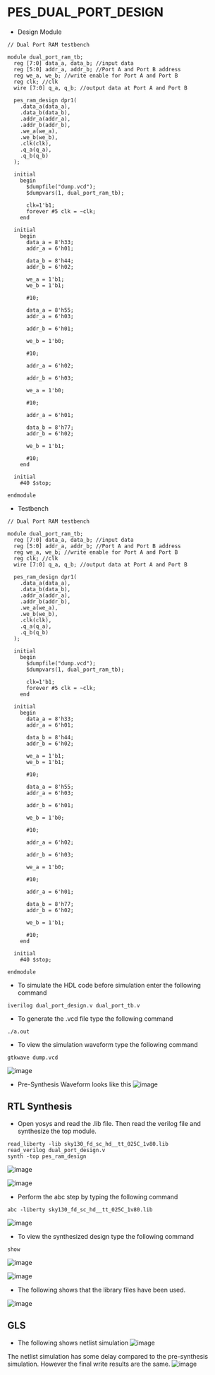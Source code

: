 # PES_DUAL_PORT_DESIGN

+ Design Module
```
// Dual Port RAM testbench

module dual_port_ram_tb;
  reg [7:0] data_a, data_b; //input data
  reg [5:0] addr_a, addr_b; //Port A and Port B address
  reg we_a, we_b; //write enable for Port A and Port B
  reg clk; //clk
  wire [7:0] q_a, q_b; //output data at Port A and Port B
  
  pes_ram_design dpr1(
    .data_a(data_a),
    .data_b(data_b),
    .addr_a(addr_a),
    .addr_b(addr_b),
    .we_a(we_a),
    .we_b(we_b),
    .clk(clk),
    .q_a(q_a),
    .q_b(q_b)
  );
  
  initial
    begin
      $dumpfile("dump.vcd");
      $dumpvars(1, dual_port_ram_tb);       
      
      clk=1'b1;
      forever #5 clk = ~clk;
    end
  
  initial
    begin
      data_a = 8'h33;
      addr_a = 6'h01;
      
      data_b = 8'h44;
      addr_b = 6'h02;
      
      we_a = 1'b1;
      we_b = 1'b1;
      
      #10;
      
      data_a = 8'h55;
      addr_a = 6'h03;
      
      addr_b = 6'h01;
      
      we_b = 1'b0;
      
      #10;          
            
      addr_a = 6'h02;
      
      addr_b = 6'h03;
      
      we_a = 1'b0;
      
      #10;
      
      addr_a = 6'h01;
      
      data_b = 8'h77;
      addr_b = 6'h02;
      
      we_b = 1'b1;
      
      #10;
    end
  
  initial	
    #40 $stop;
  
endmodule
```

+ Testbench 
```
// Dual Port RAM testbench

module dual_port_ram_tb;
  reg [7:0] data_a, data_b; //input data
  reg [5:0] addr_a, addr_b; //Port A and Port B address
  reg we_a, we_b; //write enable for Port A and Port B
  reg clk; //clk
  wire [7:0] q_a, q_b; //output data at Port A and Port B
  
  pes_ram_design dpr1(
    .data_a(data_a),
    .data_b(data_b),
    .addr_a(addr_a),
    .addr_b(addr_b),
    .we_a(we_a),
    .we_b(we_b),
    .clk(clk),
    .q_a(q_a),
    .q_b(q_b)
  );
  
  initial
    begin
      $dumpfile("dump.vcd");
      $dumpvars(1, dual_port_ram_tb);       
      
      clk=1'b1;
      forever #5 clk = ~clk;
    end
  
  initial
    begin
      data_a = 8'h33;
      addr_a = 6'h01;
      
      data_b = 8'h44;
      addr_b = 6'h02;
      
      we_a = 1'b1;
      we_b = 1'b1;
      
      #10;
      
      data_a = 8'h55;
      addr_a = 6'h03;
      
      addr_b = 6'h01;
      
      we_b = 1'b0;
      
      #10;          
            
      addr_a = 6'h02;
      
      addr_b = 6'h03;
      
      we_a = 1'b0;
      
      #10;
      
      addr_a = 6'h01;
      
      data_b = 8'h77;
      addr_b = 6'h02;
      
      we_b = 1'b1;
      
      #10;
    end
  
  initial	
    #40 $stop;
  
endmodule
```

+ To simulate the HDL code before simulation enter the following command
```
iverilog dual_port_design.v dual_port_tb.v
```
+ To generate the .vcd file type the following command
```
./a.out
```
+ To view the simulation waveform type the following command
```
gtkwave dump.vcd
```

![image](https://github.com/Vishnu1426/pes_ram_design/assets/79538653/1cd39e48-6ae6-45b8-96f7-c261f9410e8d)

+ Pre-Synthesis Waveform looks like this
![image](https://github.com/Vishnu1426/pes_ram_design/assets/79538653/3bafac69-209b-4d20-9c83-66956fb84486)


## RTL Synthesis
+ Open yosys and read the .lib file. Then read the verilog file and synthesize the top module.
```
read_liberty -lib sky130_fd_sc_hd__tt_025C_1v80.lib
read_verilog dual_port_design.v
synth -top pes_ram_design
```

![image](https://github.com/Vishnu1426/pes_ram_design/assets/79538653/9a5b331d-217a-4d67-8b04-14d25db91b01)

![image](https://github.com/Vishnu1426/pes_ram_design/assets/79538653/0252b86b-be27-4661-9400-6a219429a0bd)

+ Perform the abc step by typing the following command
```
abc -liberty sky130_fd_sc_hd__tt_025C_1v80.lib
```
![image](https://github.com/Vishnu1426/pes_ram_design/assets/79538653/7c571612-0eda-483e-946d-8941aa8885b5)

+ To view the synthesized design type the following command
```
show
```

![image](https://github.com/Vishnu1426/pes_ram_design/assets/79538653/08685658-49dc-4bed-bf21-f3fc8a6221c8)

![image](https://github.com/Vishnu1426/pes_ram_design/assets/79538653/ef59bdcb-a54f-456b-a84d-bbc4fdcf42e2)

+ The following shows that the library files have been used.

![image](https://github.com/Vishnu1426/pes_ram_design/assets/79538653/91a2e1e6-0751-4e70-bfa8-055979667639)

## GLS
+ The following shows netlist simulation
![image](https://github.com/Vishnu1426/pes_ram_design/assets/79538653/cb28a100-e43e-4658-8c20-1d887dd3906c)

The netlist simulation has some delay compared to the pre-synthesis simulation. However the final write results are the same.
![image](https://github.com/Vishnu1426/pes_ram_design/assets/79538653/a14f7c53-62e4-4106-a2b2-5caef2e9ff1c)
